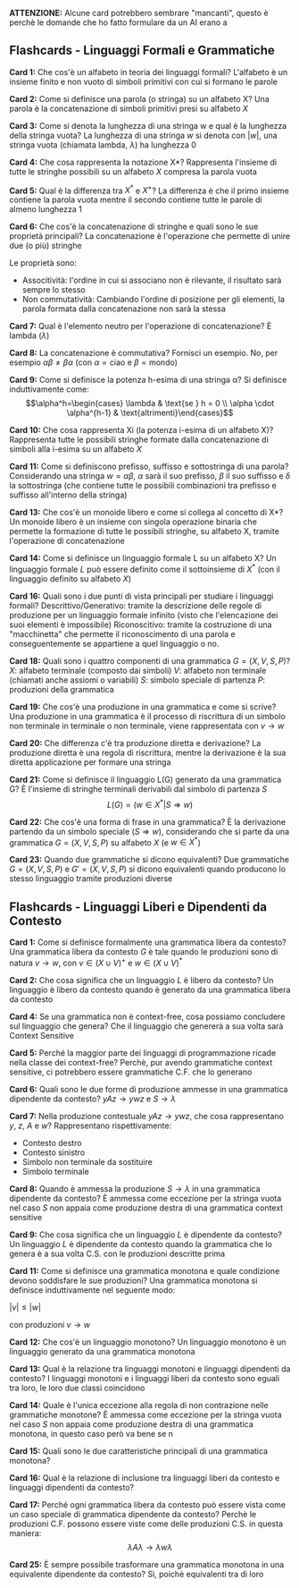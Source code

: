 **ATTENZIONE:**
Alcune card potrebbero sembrare "mancanti", questo è perchè le domande che ho fatto formulare da un AI erano a
## Flashcards - Linguaggi Formali e Grammatiche

**Card 1:** Che cos'è un alfabeto in teoria dei linguaggi formali?
L'alfabeto  è un insieme finito e non vuoto di simboli primitivi con cui si formano le parole

**Card 2:** Come si definisce una parola (o stringa) su un alfabeto X?
Una parola è la concatenazione di simboli primitivi presi su alfabeto $X$

**Card 3:** Come si denota la lunghezza di una stringa w e qual è la lunghezza della stringa vuota?
La lunghezza di una stringa $w$ si denota con $|w|$, una stringa vuota (chiamata lambda, $\lambda$) ha lunghezza 0

**Card 4:** Che cosa rappresenta la notazione X*?
Rappresenta l'insieme di tutte le stringhe possibili su un alfabeto $X$ compresa la parola vuota

**Card 5:** Qual è la differenza tra $X^*$ e $X^+$?
La differenza è che il primo insieme contiene la parola vuota mentre il secondo contiene tutte le parole di almeno lunghezza 1

**Card 6:** Che cos'è la concatenazione di stringhe e quali sono le sue proprietà principali?
La concatenazione è l'operazione che permette di unire due (o più) stringhe 

Le proprietà sono:
- Associtività: l'ordine in cui si associano non è rilevante, il risultato sarà sempre lo stesso
- Non commutatività: Cambiando l'ordine di posizione per gli elementi, la parola formata dalla concatenazione non sarà la stessa

**Card 7:** Qual è l'elemento neutro per l'operazione di concatenazione?
È lambda ($\lambda$)

**Card 8:** La concatenazione è commutativa? Fornisci un esempio.
No, per esempio $\alpha\beta \neq \beta\alpha$ (con $\alpha=\text{ciao}$ e $\beta=\text{mondo}$)

**Card 9:** Come si definisce la potenza h-esima di una stringa α?
Si definisce induttivamente come:
$$\alpha^h=\begin{cases} \lambda & \text{se } h = 0 \\ \alpha \cdot \alpha^{h-1} & \text{altrimenti}\end{cases}$$

**Card 10:** Che cosa rappresenta Xi (la potenza i-esima di un alfabeto X)?
Rappresenta tutte le possibili stringhe formate dalla concatenazione di simboli alla i-esima su un alfabeto $X$

**Card 11:** Come si definiscono prefisso, suffisso e sottostringa di una parola?
Considerando una stringa $w=\alpha\beta$, $\alpha$ sarà il suo prefisso, $\beta$ il suo suffisso e $\delta$ la sottostringa (che contiene tutte le possibili combinazioni tra prefisso e suffisso all'interno della stringa)


**Card 13:** Che cos'è un monoide libero e come si collega al concetto di X*?
Un monoide libero è un insieme con singola operazione binaria che permette la formazione di tutte le possibili stringhe, su alfabeto X, tramite l'operazione di concatenazione 


**Card 14:** Come si definisce un linguaggio formale L su un alfabeto X?
Un linguaggio formale $L$ può essere definito come il sottoinsieme di $X^*$ (con il linguaggio definito su alfabeto $X$)


**Card 16:** Quali sono i due punti di vista principali per studiare i linguaggi formali?
Descrittivo/Generativo: tramite la descrizione delle regole di produzione per un linguaggio formale infinito (visto che l'elencazione dei suoi elementi è impossibile)
Riconoscitivo: tramite la costruzione di una "macchinetta" che permette il riconoscimento di una parola e conseguentemente se appartiene a quel linguaggio o no.

**Card 18:** Quali sono i quattro componenti di una grammatica $G = (X, V, S, P)$?
$X$: alfabeto terminale (composto dai simboli)
$V$: alfabeto non terminale (chiamati anche assiomi o variabili)
$S$: simbolo speciale di partenza
$P$: produzioni della grammatica 

**Card 19:** Che cos'è una produzione in una grammatica e come si scrive?
Una produzione in una grammatica è il processo di riscrittura di un simbolo non terminale in terminale o non terminale, viene rappresentata con $v \to w$

**Card 20:** Che differenza c'è tra produzione diretta e derivazione?
La produzione diretta è una regola di riscrittura, mentre la derivazione è la sua diretta applicazione per formare una stringa

**Card 21:** Come si definisce il linguaggio L(G) generato da una grammatica G?
È l'insieme di stringhe terminali derivabili dal simbolo di partenza $S$
$$L(G)=(w \in X^{*} | S \Rightarrow w)$$

**Card 22:** Che cos'è una forma di frase in una grammatica?
È la derivazione partendo da un simbolo speciale ($S \Rightarrow w$), considerando che si parte da una grammatica $G = (X, V, S, P)$ su alfabeto $X$ (e $w \in X^*$)

**Card 23:** Quando due grammatiche si dicono equivalenti?
Due grammatiche $G = (X, V, S, P)$ e $G' = (X, V, S, P)$ si dicono equivalenti quando producono lo stesso linguaggio tramite produzioni diverse 

## Flashcards - Linguaggi Liberi e Dipendenti da Contesto

**Card 1:** Come si definisce formalmente una grammatica libera da contesto?
Una grammatica libera da contesto $G$ è tale quando le produzioni sono di natura $v\to w$, con $v \in (X \cup V)^+$ e $w \in (X \cup V)^*$

**Card 2:** Che cosa significa che un linguaggio $L$ è libero da contesto?
Un linguaggio è libero da contesto quando è generato da una grammatica libera da contesto

**Card 4:** Se una grammatica non è context-free, cosa possiamo concludere sul linguaggio che genera? 
Che il linguaggio che genererà a sua volta sarà Context Sensitive

**Card 5:** Perché la maggior parte dei linguaggi di programmazione ricade nella classe dei context-free?
Perchè, pur avendo grammatiche context sensitive, ci potrebbero essere grammatiche C.F. che lo generano

**Card 6:** Quali sono le due forme di produzione ammesse in una grammatica dipendente da contesto?
$yAz\to ywz$ e $S\to \lambda$

**Card 7:** Nella produzione contestuale $yAz \to ywz$, che cosa rappresentano $y$, $z$, $A$ e $w$?
Rappresentano rispettivamente:
- Contesto destro
- Contesto sinistro
- Simbolo non terminale da sostituire
- Simbolo terminale

**Card 8:** Quando è ammessa la produzione $S \to \lambda$ in una grammatica dipendente da contesto?
È ammessa come eccezione per la stringa vuota nel caso $S$ non appaia come produzione destra di una grammatica context sensitive

**Card 9:** Che cosa significa che un linguaggio $L$ è dipendente da contesto?
Un linguaggio $L$ è dipendente da contesto quando la grammatica che lo genera è a sua volta C.S. con le produzioni descritte prima

**Card 11:** Come si definisce una grammatica monotona e quale condizione devono soddisfare le sue produzioni?
Una grammatica monotona si definisce induttivamente nel seguente modo:

$|v|\leq|w|$

con produzioni $v\to w$

**Card 12:** Che cos'è un linguaggio monotono?
Un linguaggio monotono è un linguaggio generato da una grammatica monotona

**Card 13:** Qual è la relazione tra linguaggi monotoni e linguaggi dipendenti da contesto?
I linguaggi monotoni e i linguaggi liberi da contesto sono eguali tra loro, le loro due classi coincidono

**Card 14:** Quale è l'unica eccezione alla regola di non contrazione nelle grammatiche monotone?
È ammessa come eccezione per la stringa vuota nel caso $S$ non appaia come produzione destra di una grammatica monotona, in questo caso però va bene se n

**Card 15:** Quali sono le due caratteristiche principali di una grammatica monotona?

**Card 16:** Qual è la relazione di inclusione tra linguaggi liberi da contesto e linguaggi dipendenti da contesto?

**Card 17:** Perché ogni grammatica libera da contesto può essere vista come un caso speciale di grammatica dipendente da contesto?
Perchè le produzioni C.F. possono essere viste come delle produzioni C.S. in questa maniera:
$$\lambda A\lambda \to \lambda w\lambda$$

**Card 25:** È sempre possibile trasformare una grammatica monotona in una equivalente dipendente da contesto? 
Sì, poichè equivalenti tra di loro
